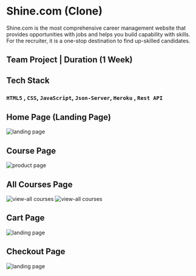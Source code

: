 # Shine.com (Clone)
Shine.com is the most comprehensive career management website that provides opportunities with jobs and helps you build capability with skills. For the recruiter, it is a one-stop destination to find up-skilled candidates.

## Team Project | Duration (1 Week)

## Tech Stack 
### `HTML5` , `CSS`, `JavaScript`, `Json-Server`, `Heroku` , `Rest API`

## Home Page (Landing Page)
<img src="https://user-images.githubusercontent.com/96625397/200260307-9b067c85-c85b-4efe-81b6-2f7f06424ba5.png" alt="landing page" />

## Course Page
<img src="https://user-images.githubusercontent.com/96625397/200260417-7ab650ac-a42f-4f23-8c42-8f6610d78221.png" alt="product page" />

## All Courses Page
<img src="https://user-images.githubusercontent.com/96625397/200260757-d89afe07-ed8f-4389-b8c6-9f3fe0be3db0.png" alt="view-all courses" />
<img src="https://user-images.githubusercontent.com/96625397/200260899-553a1193-ac28-4d72-8682-ee527cd4d096.png" alt="view-all courses" />

## Cart Page
<img src="https://user-images.githubusercontent.com/96625397/200261972-03cc7869-83e3-4f3e-bca1-669114a9a7e7.png" alt="landing page" />

## Checkout Page
<img src="https://user-images.githubusercontent.com/96625397/200262237-791d1abd-11d4-4e45-8aa0-77f86925b880.png" alt="landing page" />
